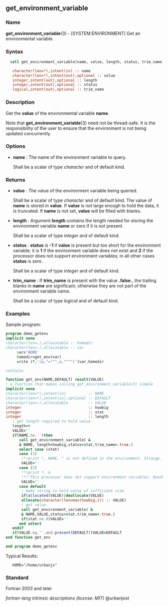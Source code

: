 ## get_environment_variable

### **Name**

**get_environment_variable**(3) - \[SYSTEM:ENVIRONMENT\] Get an environmental variable

### **Syntax**

```fortran
  call get_environment_variable(name, value, length, status, trim_name)

   character(len=*),intent(in) :: name
   character(len=*),intent(out),optional :: value
   integer,intent(out),optional :: length
   integer,intent(out),optional :: status
   logical,intent(out),optional :: trim_name
```

### **Description**

Get the **value** of the environmental variable **name**.

Note that **get_environment_variable**(3) need not be thread-safe. It
is the responsibility of the user to ensure that the environment is not
being updated concurrently.

### **Options**

- **name**
  : The name of the environment variable to query.

    Shall be a scalar of type _character_ and of default kind.

### **Returns**

- **value**
  : The value of the environment variable being queried.

  Shall be a scalar of type _character_ and of default kind.
  The value of **name** is stored in **value**. If **value** is not
  large enough to hold the data, it is truncated. If **name** is not
  set, **value** will be filled with blanks.

- **length**
  : Argument **length** contains the length needed for storing the
  environment variable **name** or zero if it is not present.

  Shall be a scalar of type _integer_ and of default kind.

- **status**
  : **status** is **-1** if **value** is present but too short for the
  environment variable; it is **1** if the environment variable does
  not exist and **2** if the processor does not support environment
  variables; in all other cases **status** is zero.

  Shall be a scalar of type _integer_ and of default kind.

- **trim_name**
  : If **trim_name** is present with the value **.false.**, the trailing
  blanks in **name** are significant; otherwise they are not part of the
  environment variable name.

  Shall be a scalar of type _logical_ and of default kind.

### **Examples**

Sample program:

```fortran
program demo_getenv
implicit none
character(len=:),allocatable :: homedir
character(len=:),allocatable :: var
     var='HOME'
     homedir=get_env(var)
     write (*,'(a,"=""",a,"""")')var,homedir

contains

function get_env(NAME,DEFAULT) result(VALUE)
! a function that makes calling get_environment_variable(3) simple
implicit none
character(len=*),intent(in)          :: NAME
character(len=*),intent(in),optional :: DEFAULT
character(len=:),allocatable         :: VALUE
integer                              :: howbig
integer                              :: stat
integer                              :: length
   ! get length required to hold value
   length=0
   VALUE=''
   if(NAME.ne.'')then
      call get_environment_variable( &
      & NAME, length=howbig,status=stat,trim_name=.true.)
      select case (stat)
      case (1)
       !*!print *, NAME, " is not defined in the environment. Strange..."
       VALUE=''
      case (2)
       !*!print *, &
       !*!"This processor does not support environment variables. Boooh!"
       VALUE=''
      case default
       ! make string to hold value of sufficient size
       if(allocated(VALUE))deallocate(VALUE)
       allocate(character(len=max(howbig,1)) :: VALUE)
       ! get value
       call get_environment_variable( &
       & NAME,VALUE,status=stat,trim_name=.true.)
       if(stat.ne.0)VALUE=''
      end select
   endif
   if(VALUE.eq.''.and.present(DEFAULT))VALUE=DEFAULT
end function get_env

end program demo_getenv
```

Typical Results:

```text
   HOME="/home/urbanjs"
```

### **Standard**

Fortran 2003 and later

_fortran-lang intrinsic descriptions (license: MIT)_ @urbanjost
